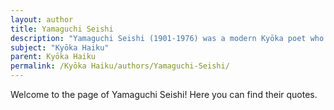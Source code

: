 ```yaml
---
layout: author
title: Yamaguchi Seishi
description: "Yamaguchi Seishi (1901-1976) was a modern Kyōka poet who skillfully blended traditional elements with contemporary themes. His poetry often explored the intricacies of nature, experimenting with form while paying homage to traditional haiku aesthetics."
subject: "Kyōka Haiku"
parent: Kyōka Haiku
permalink: /Kyōka Haiku/authors/Yamaguchi-Seishi/
---
```


Welcome to the page of Yamaguchi Seishi! Here you can find their quotes.
